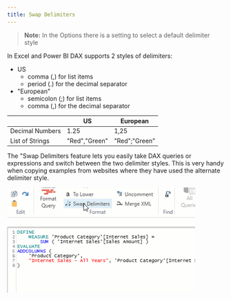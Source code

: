```yaml
---
title: Swap Delimiters
---
```


> **Note:** In the Options there is a setting to select a default delimiter style 

In Excel and Power BI DAX supports 2 styles of delimiters:
- US 
    - comma (,) for list items
    - period (.) for the decimal separator
- "European"
    - semicolon (;) for list items
    - comma (,) for the decimal separator

| | **US** | **European** |
| --- | --- | --- |
| Decimal Numbers | 1.25 | 1,25 |
| List of Strings | "Red","Green" | "Red";"Green" |

The "Swap Delimiters feature lets you easily take DAX queries or expressions and switch between the two delimiter styles. This is very handy when copying examples from websites where they have used the alternate delimiter style.

![](swap-delimiters.gif)